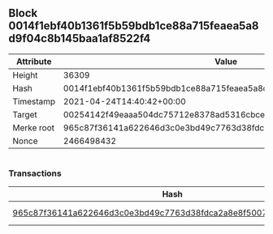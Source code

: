 ## Block 0014f1ebf40b1361f5b59bdb1ce88a715feaea5a8d9f04c8b145baa1af8522f4

Attribute | Value
--- | ---
Height | 36309
Hash | 0014f1ebf40b1361f5b59bdb1ce88a715feaea5a8d9f04c8b145baa1af8522f4
Timestamp | 2021-04-24T14:40:42+00:00
Target | 00254142f49eaaa504dc75712e8378ad5316cbcead634704b3734b6271167cc4
Merke root | 965c87f36141a622646d3c0e3bd49c7763d38fdca2a8e8f5007571d2544362fc
Nonce | 2466498432

```

```

### Transactions

Hash | Amount
--- | ---
[965c87f36141a622646d3c0e3bd49c7763d38fdca2a8e8f5007571d2544362fc](965c87f36141a622646d3c0e3bd49c7763d38fdca2a8e8f5007571d2544362fc.md) | 10.00000000 SKEPTI 

